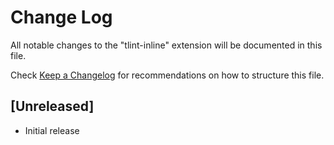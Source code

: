 # Change Log

All notable changes to the "tlint-inline" extension will be documented in this file.

Check [Keep a Changelog](http://keepachangelog.com/) for recommendations on how to structure this file.

## [Unreleased]

- Initial release